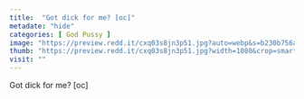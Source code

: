```yaml
---
title:  "Got dick for me? [oc]"
metadate: "hide"
categories: [ God Pussy ]
image: "https://preview.redd.it/cxq03s8jn3p51.jpg?auto=webp&s=b230b756aa956087dfe158f93d8e5952f40ee01a"
thumb: "https://preview.redd.it/cxq03s8jn3p51.jpg?width=1080&crop=smart&auto=webp&s=b7eddffd340ec0f0c7b39b4d9d98b8d43c58cce4"
visit: ""
---
```

Got dick for me? [oc]
